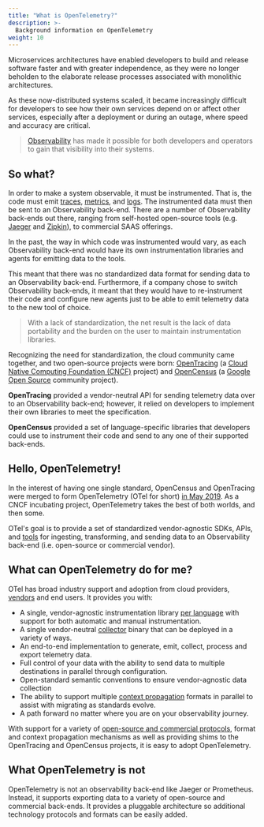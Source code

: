 ```yaml
---
title: "What is OpenTelemetry?"
description: >-
  Background information on OpenTelemetry
weight: 10
---
```


Microservices architectures have enabled developers to build and release
software faster and with greater independence, as they were no longer beholden
to the elaborate release processes associated with monolithic architectures.

As these now-distributed systems scaled, it became increasingly difficult for
developers to see how their own services depend on or affect other services,
especially after a deployment or during an outage, where speed and accuracy are
critical.

> [Observability](/docs/concepts/observability-primer/#what-is-observability)
> has made it possible for both developers and operators to gain that visibility
> into their systems.

## So what?

In order to make a system observable, it must be instrumented. That is, the code
must emit [traces](/docs/concepts/observability-primer/#distributed-traces),
[metrics](/docs/concepts/observability-primer/#reliability--metrics), and
[logs](/docs/concepts/observability-primer/#logs). The instrumented data must
then be sent to an Observability back-end. There are a number of Observability
back-ends out there, ranging from self-hosted open-source tools (e.g.
[Jaeger](https://www.jaegertracing.io/) and [Zipkin](https://zipkin.io/)), to
commercial SAAS offerings.

In the past, the way in which code was instrumented would vary, as each
Observability back-end would have its own instrumentation libraries and agents
for emitting data to the tools.

This meant that there was no standardized data format for sending data to an
Observability back-end. Furthermore, if a company chose to switch Observability
back-ends, it meant that they would have to re-instrument their code and
configure new agents just to be able to emit telemetry data to the new tool of
choice.

> With a lack of standardization, the net result is the lack of data portability
> and the burden on the user to maintain instrumentation libraries.

Recognizing the need for standardization, the cloud community came together, and
two open-source projects were born: [OpenTracing](https://opentracing.io) (a
[Cloud Native Computing Foundation (CNCF)](https://www.cncf.io) project) and
[OpenCensus](https://opencensus.io) (a
[Google Open Source](https://opensource.google) community project).

**OpenTracing** provided a vendor-neutral API for sending telemetry data over to
an Observability back-end; however, it relied on developers to implement their
own libraries to meet the specification.

**OpenCensus** provided a set of language-specific libraries that developers
could use to instrument their code and send to any one of their supported
back-ends.

## Hello, OpenTelemetry!

In the interest of having one single standard, OpenCensus and OpenTracing were
merged to form OpenTelemetry (OTel for short) [in May
2019][cncf-incubating-project]. As a CNCF incubating project, OpenTelemetry
takes the best of both worlds, and then some.

OTel's goal is to provide a set of standardized vendor-agnostic SDKs, APIs, and
[tools](/docs/collector) for ingesting, transforming, and sending data to an
Observability back-end (i.e. open-source or commercial vendor).

## What can OpenTelemetry do for me?

OTel has broad industry support and adoption from cloud providers,
[vendors](/vendors) and end users. It provides you with:

- A single, vendor-agnostic instrumentation library
  [per language](/docs/instrumentation) with support for both automatic and
  manual instrumentation.
- A single vendor-neutral [collector](/docs/collector) binary that can be
  deployed in a variety of ways.
- An end-to-end implementation to generate, emit, collect, process and export
  telemetry data.
- Full control of your data with the ability to send data to multiple
  destinations in parallel through configuration.
- Open-standard semantic conventions to ensure vendor-agnostic data collection
- The ability to support multiple
  [context propagation](/docs/reference/specification/overview/#context-propagation)
  formats in parallel to assist with migrating as standards evolve.
- A path forward no matter where you are on your observability journey.

With support for a variety of [open-source and commercial
protocols][otel-collector-contrib], format and context propagation mechanisms as
well as providing shims to the OpenTracing and OpenCensus projects, it is easy
to adopt OpenTelemetry.

## What OpenTelemetry is not

OpenTelemetry is not an observability back-end like Jaeger or Prometheus.
Instead, it supports exporting data to a variety of open-source and commercial
back-ends. It provides a pluggable architecture so additional technology
protocols and formats can be easily added.

[cncf-incubating-project]:
  https://www.cncf.io/blog/2021/08/26/opentelemetry-becomes-a-cncf-incubating-project/
[otel-collector-contrib]:
  https://github.com/open-telemetry/opentelemetry-collector-contrib/tree/main/receiver
